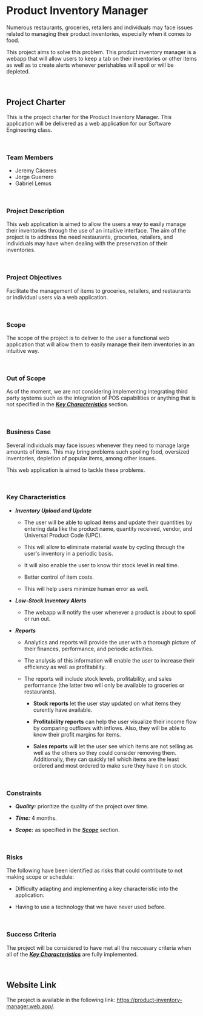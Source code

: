 # Product Inventory Manager

Numerous restaurants, groceries, retailers and individuals may face issues
related to managing their product inventories, especially when it comes to food.

This project aims to solve this problem. This product inventory manager is a
webapp that will allow users to keep a tab on their inventories or other items
as well as to create alerts whenever perishables will spoil or will be depleted.

</br>

## Project Charter

This is the project charter for the Product Inventory Manager. This application
will be delivered as a web application for our Software Engineering class.

</br>

### **Team Members**

- Jeremy Cáceres
- Jorge Guerrero
- Gabriel Lemus

</br>

### **Project Description**

This web application is aimed to allow the users a way to easily manage their
inventories through the use of an intuitive interface. The aim of the project is
to address the need restaurants, groceries, retailers, and individuals may have
when dealing with the preservation of their inventories.

</br>

### **Project Objectives**

Facilitate the management of items to groceries, retailers, and restaurants or
individual users via a web application.

</br>

### **Scope**

The scope of the project is to deliver to the user a functional web application
that will allow them to easily manage their item inventories in an intuitive
way.

</br>

### **Out of Scope**

As of the moment, we are not considering implementing integrating third party
systems such as the integration of POS capabilities or anything that is not
specified in the [**_Key Characteristics_**](#key-characteristics) section.

</br>

### **Business Case**

Several individuals may face issues whenever they need to manage large amounts
of items. This may bring problems such spoiling food, oversized inventories,
depletion of popular items, among other issues.

This web application is aimed to tackle these problems.

</br>

### **Key Characteristics**

- **_Inventory Upload and Update_**

  - The user will be able to upload items and update their quantities by
    entering data like the product name, quantity received, vendor, and Universal
    Product Code (UPC).

  - This will allow to eliminate material waste by cycling through the user's
    inventory in a periodic basis.

  - It will also enable the user to know thir stock level in real
    time.

  - Better control of item costs.

  - This will help users minimize human error as well.

- **_Low-Stock Inventory Alerts_**

  - The webapp will notify the user whenever a product is about to spoil or run
    out.

- **_Reports_**

  - Analytics and reports will provide the user with a thorough picture of their
    finances, performance, and periodic activities.

  - The analysis of this information will enable the user to increase their
    efficiency as well as profitability.

  - The reports will include stock levels, profitability, and sales performance
    (the latter two will only be available to groceries or restaurants).

    - **Stock reports** let the user stay updated on what items they curently
      have available.

    - **Profitability reports** can help the user visualize their income flow by
      comparing outflows with inflows. Also, they will be able to know their
      profit margins for items.

    - **Sales reports** will let the user see which items are not selling as
      well as the others so they could consider removing them. Additionally, they
      can quickly tell which items are the least ordered and most ordered to make
      sure they have it on stock.

</br>

### **Constraints**

- **_Quality:_** prioritize the quality of the project over time.

- **_Time:_** 4 months.

- **_Scope:_** as specified in the [**_Scope_**](#scope) section.

</br>

### **Risks**

The following have been identified as risks that could contribute to not making
scope or schedule:

- Difficulty adapting and implementing a key characteristic into the
  application.

- Having to use a technology that we have never used before.

</br>

### **Success Criteria**

The project will be considered to have met all the neccesary criteria when all
of the [**_Key Characteristics_**](#key-characteristics) are fully implemented.

</br>

## Website Link

The project is available in the following link: <https://product-inventory-manager.web.app/>.
